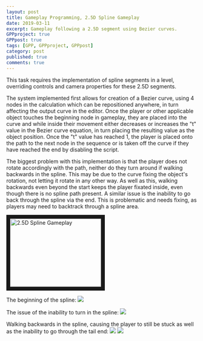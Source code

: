 ```yaml
---
layout: post
title: Gameplay Programming, 2.5D Spline Gameplay
date: 2019-03-11
excerpt: Gameplay following a 2.5D segment using Bezier curves.
GPPproject: true
GPPpost: true
tags: [GPP, GPPproject, GPPpost]
category: post
published: true
comments: true
---
```

This task requires the implementation of spline segments in a level, overriding controls and camera properties for these 2.5D segments.

The system implemented first allows for creation of a Bezier curve, using 4 nodes in the calculation which can be repositioned anywhere, in turn affecting the output curve in the editor. Once the player or other applicable object touches the beginning node in gameplay, they are placed into the curve and while inside their movement either decreases or increases the "t" value in the Bezier curve equation, in turn placing the resulting value as the object position. Once the "t" value has reached 1, the player is placed onto the path to the next node in the sequence or is taken off the curve if they have reached the end by disabling the script.

The biggest problem with this implementation is that the player does not rotate accordingly with the path, neither do they turn around if walking backwards in the spline. This may be due to the curve fixing the object's rotation, not letting it rotate in any other way. As well as this, walking backwards even beyond the start keeps the player fixated inside, even though there is no spline path present. A similar issue is the inability to go back through the spline via the end. This is problematic and needs fixing, as players may need to backtrack through a spline area.


<a href="http://www.youtube.com/watch?feature=player_embedded&v=gyoM1d2A9EE" target="_blank"><img src="http://img.youtube.com/vi/gyoM1d2A9EE/0.jpg" alt="2.5D Spline Gameplay" width="240" height="180" border="10" /></a>

The beginning of the spline:
<a href="https://i.imgur.com/Uj1kjHt.jpg"><img src="https://i.imgur.com/Uj1kjHt.jpg"></a>

The issue of the inability to turn in the spline:
<a href="https://i.imgur.com/mfj6Dr9.jpg"><img src="https://i.imgur.com/mfj6Dr9.jpg"></a>


Walking backwards in the spline, causing the player to still be stuck as well as the inability to go through the tail end:
<a href="https://i.imgur.com/kGQGrRR.jpg"><img src="https://i.imgur.com/kGQGrRR.jpg"></a>
<a href="https://i.imgur.com/wgsXsYa.jpg"><img src="https://i.imgur.com/wgsXsYa.jpg"></a>